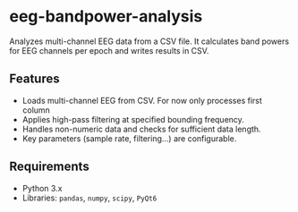 # eeg-bandpower-analysis


Analyzes multi-channel EEG data from a CSV file. It calculates band powers for EEG channels per epoch and writes results in CSV.

## Features

* Loads multi-channel EEG from CSV. For now only processes first column
* Applies high-pass filtering at specified bounding frequency.
* Handles non-numeric data and checks for sufficient data length.
* Key parameters (sample rate, filtering...) are configurable.

## Requirements

* Python 3.x
* Libraries: `pandas`, `numpy`, `scipy`, `PyQt6`

